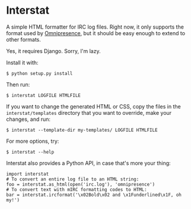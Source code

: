 # Interstat

A simple HTML formatter for IRC log files.
Right now, it only supports the format used by [Omnipresence][omni], but
it should be easy enough to extend to other formats.

[omni]: https://bitbucket.org/kxz/omnipresence

Yes, it requires Django.
Sorry, I'm lazy.

Install it with:

    $ python setup.py install

Then run:

    $ interstat LOGFILE HTMLFILE

If you want to change the generated HTML or CSS, copy the files in the
`interstat/templates` directory that you want to override, make your
changes, and run:

    $ interstat --template-dir my-templates/ LOGFILE HTMLFILE

For more options, try:

    $ interstat --help

Interstat also provides a Python API, in case that's more your thing:

    import interstat
    # To convert an entire log file to an HTML string:
    foo = interstat.as_html(open('irc.log'), 'omnipresence')
    # To convert text with mIRC formatting codes to HTML:
    bar = interstat.ircformat('\x02Bold\x02 and \x1Funderlined\x1F, oh my!')
